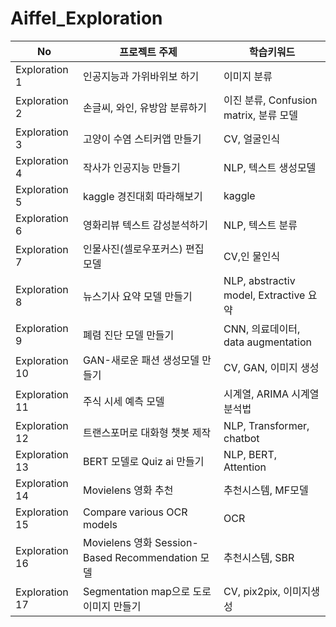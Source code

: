 # Aiffel_Exploration
|No|프로젝트 주제|학습키워드|
|---|---|---|
|Exploration 1|인공지능과 가위바위보 하기|이미지 분류|
|Exploration 2|손글씨, 와인, 유방암 분류하기|이진 분류, Confusion matrix, 분류 모델|
|Exploration 3|고양이 수염 스티커앱 만들기|CV, 얼굴인식|
|Exploration 4|작사가 인공지능 만들기|NLP, 텍스트 생성모델|
|Exploration 5|kaggle 경진대회 따라해보기|kaggle|
|Exploration 6|영화리뷰 텍스트 감성분석하기|NLP, 텍스트 분류|
|Exploration 7|인물사진(셀로우포커스) 편집 모델|CV,인 물인식
|Exploration 8|뉴스기사 요약 모델 만들기|NLP, abstractiv model, Extractive 요약|
|Exploration 9|폐렴 진단 모델 만들기|CNN, 의료데이터, data augmentation|
|Exploration 10|GAN-새로운 패션 생성모델 만들기|CV, GAN, 이미지 생성|
|Exploration 11|주식 시세 예측 모델|시계열, ARIMA 시계열 분석법|
|Exploration 12|트랜스포머로 대화형 챗봇 제작|NLP, Transformer, chatbot|
|Exploration 13| BERT 모델로 Quiz ai 만들기|NLP, BERT,  Attention|
|Exploration 14|Movielens 영화 추천|추천시스템, MF모델|
|Exploration 15|Compare various OCR models|OCR
|Exploration 16|Movielens 영화 Session-Based Recommendation 모델|추천시스템, SBR
|Exploration 17|Segmentation map으로 도로 이미지 만들기|CV, pix2pix, 이미지생성|
